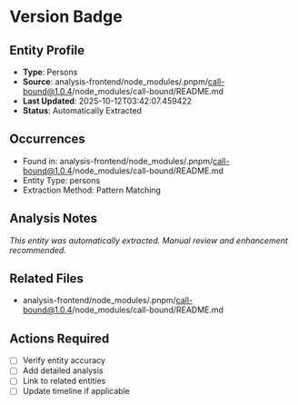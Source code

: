 # Version Badge

## Entity Profile
- **Type**: Persons
- **Source**: analysis-frontend/node_modules/.pnpm/call-bound@1.0.4/node_modules/call-bound/README.md
- **Last Updated**: 2025-10-12T03:42:07.459422
- **Status**: Automatically Extracted

## Occurrences
- Found in: analysis-frontend/node_modules/.pnpm/call-bound@1.0.4/node_modules/call-bound/README.md
- Entity Type: persons
- Extraction Method: Pattern Matching

## Analysis Notes
*This entity was automatically extracted. Manual review and enhancement recommended.*

## Related Files
- analysis-frontend/node_modules/.pnpm/call-bound@1.0.4/node_modules/call-bound/README.md

## Actions Required
- [ ] Verify entity accuracy
- [ ] Add detailed analysis
- [ ] Link to related entities
- [ ] Update timeline if applicable
